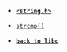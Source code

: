 - **[`<string.h>`](/libc/string.h/)**

* [`strcmp()`](/libc/string.h/strcmp.md)

- [**`back to libc`**](/libc/)